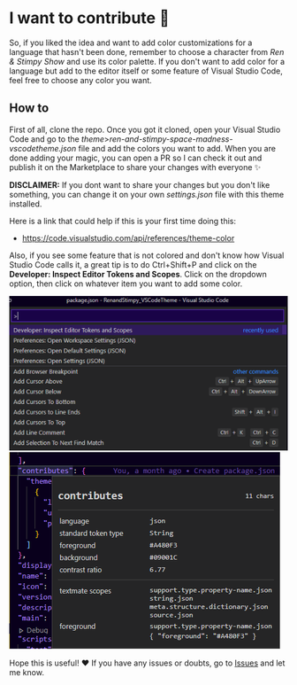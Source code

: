 # I want to contribute 🤝

So, if you liked the idea and want to add color customizations for a language that hasn't been done, remember to choose a character from *Ren & Stimpy Show* and use its color palette. If you don't want to add color for a language but add to the editor itself or some feature of Visual Studio Code, feel free to choose any color you want.

## How to

First of all, clone the repo. Once you got it cloned, open your Visual Studio Code and go to the *theme*>*ren-and-stimpy-space-madness-vscodetheme.json* file and add the colors you want to add.
When you are done adding your magic, you can open a PR so I can check it out and publish it on the Marketplace to share your changes with everyone ✨

**DISCLAIMER:** If you dont want to share your changes but you don't like something, you can change it on your own *settings.json* file with this theme installed.

Here is a link that could help if this is your first time doing this:

- <https://code.visualstudio.com/api/references/theme-color>

Also, if you see some feature that is not colored and don't know how Visual Studio Code calls it, a great tip is to do Ctrl+Shift+P and click on the **Developer: Inspect Editor Tokens and Scopes**. Click on the dropdown option, then click on whatever item you want to add some color.

<img alt="Inspect Editor example" src="https://raw.githubusercontent.com/victoriasuarez97/RenandStimpy_VSCodeTheme/main/img/contributing_example.png">

<img alt="Inspect Editor example" src="https://raw.githubusercontent.com/victoriasuarez97/RenandStimpy_VSCodeTheme/main/img/contributing_example2.png">

Hope this is useful! ❤️ If you have any issues or doubts, go to [Issues](https://github.com/victoriasuarez97/RenandStimpy_VSCodeTheme/issues) and let me know.
